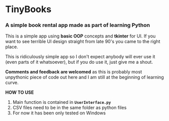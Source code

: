 # TinyBooks
### A simple book rental app made as part of learning Python

This is a simple app using **basic OOP** concepts and **tkinter** for UI.
If you want to see terrible UI design straight from late 90's you came to the right place.

This is ridiculously simple app so I don't expect anybody will ever use it (even parts of it whatsoever), but if you do use it, just give me a shout.

**Comments and feedback are welcomed** as this is probably most unpythonic piece of code out here and I am still at the beginning of learning curve.

**HOW TO USE**
1. Main function is contained in 
**``` UserInterface.py ```**
2. CSV files need to be in the same folder as python files
3. For now it has been only tested on Windows
